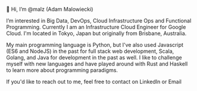 👋 Hi, I’m @malz (Adam Malowiecki)

I’m interested in Big Data, DevOps, Cloud Infrastructure Ops and Functional Programming. Currently I am an Infrastructure Cloud Engineer for Google Cloud. I'm located in Tokyo, Japan but originally from Brisbane, Australia.

My main programming language is Python, but I've also used Javascript (ES6 and NodeJS) in the past for full stack web development, Scala, Golang, and Java for development in the past as well. I like to challenge myself with new languages and have played around with Rust and Haskell to learn more about programming paradigms.

If you'd like to reach out to me, feel free to contact on LinkedIn or Email

<!---
malz/malz is a ✨ special ✨ repository because its `README.md` (this file) appears on your GitHub profile.
You can click the Preview link to take a look at your changes.
--->
